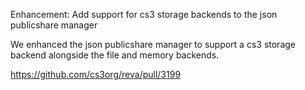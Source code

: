 Enhancement: Add support for cs3 storage backends to the json publicshare manager

We enhanced the json publicshare manager to support a cs3 storage backend alongside the file and memory backends.

https://github.com/cs3org/reva/pull/3199
